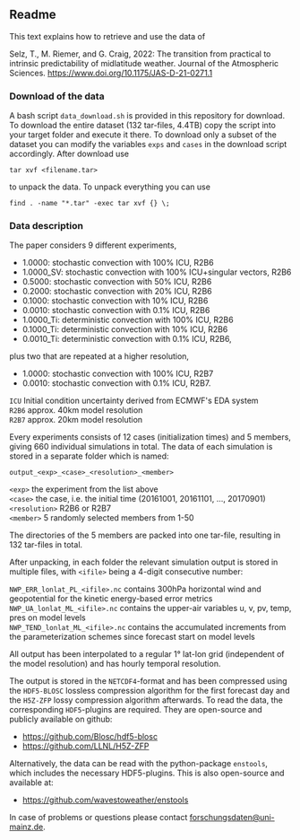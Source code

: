 ## Readme
This text explains how to retrieve and use the data of

Selz, T., M. Riemer, and G. Craig, 2022: The transition from practical to intrinsic predictability of midlatitude weather. Journal of the Atmospheric Sciences. https://www.doi.org/10.1175/JAS-D-21-0271.1

### Download of the data
A bash script `data_download.sh` is provided in this repository for download. To download the entire dataset (132 tar-files, 4.4TB) copy the script into your target folder and execute it there. To download only a subset of the dataset you can modify the variables `exps` and `cases` in the download script accordingly. After download use

    tar xvf <filename.tar>
    
to unpack the data. To unpack everything you can use

    find . -name "*.tar" -exec tar xvf {} \;

### Data description
The paper considers 9 different experiments, 
- 1.0000:    stochastic convection with 100% ICU, R2B6
- 1.0000_SV: stochastic convection with 100% ICU+singular vectors, R2B6
- 0.5000:    stochastic convection with  50% ICU, R2B6
- 0.2000:    stochastic convection with  20% ICU, R2B6
- 0.1000:    stochastic convection with  10% ICU, R2B6
- 0.0010:    stochastic convection with 0.1% ICU, R2B6
- 1.0000_Ti: deterministic convection with 100% ICU, R2B6
- 0.1000_Ti: deterministic convection with  10% ICU, R2B6
- 0.0010_Ti: deterministic convection with 0.1% ICU, R2B6,

plus two that are repeated at a higher resolution,
- 1.0000:    stochastic convection with 100% ICU, R2B7
- 0.0010:    stochastic convection with 0.1% ICU, R2B7.

`ICU` Initial condition uncertainty derived from ECMWF's EDA system  
`R2B6` approx. 40km model resolution  
`R2B7` approx. 20km model resolution 

Every experiments consists of 12 cases (initialization times) and 5 members, giving 660 individual simulations in total. The data of each simulation is stored in a separate folder which is named:

    output_<exp>_<case>_<resolution>_<member>  
        
`<exp>`   the experiment from the list above  
`<case>` the case, i.e. the initial time (20161001, 20161101, ..., 20170901)  
`<resolution>` R2B6 or R2B7  
`<member>` 5 randomly selected members from 1-50

The directories of the 5 members are packed into one tar-file, resulting in 132 tar-files in total.

After unpacking, in each folder the relevant simulation output is stored in multiple files, with `<ifile>` being a 4-digit consecutive number:

`NWP_ERR_lonlat_PL_<ifile>.nc` contains 300hPa horizontal wind and geopotential for the kinetic energy-based error metrics
`NWP_UA_lonlat_ML_<ifile>.nc` contains the upper-air variables u, v, pv, temp, pres on model levels  
`NWP_TEND_lonlat_ML_<ifile>.nc` contains the accumulated increments from the parameterization schemes since forecast start on model levels

All output has been interpolated to a regular 1° lat-lon grid (independent of the model resolution) and has hourly temporal resolution.

The output is stored in the `NETCDF4`-format and has been compressed using the `HDF5-BLOSC` lossless compression algorithm for the first forecast day and the `H5Z-ZFP` lossy compression algorithm afterwards. To read the data, the corresponding `HDF5`-plugins are required. They are open-source and publicly available on github:
- https://github.com/Blosc/hdf5-blosc
- https://github.com/LLNL/H5Z-ZFP

Alternatively, the data can be read with the python-package `enstools`, which includes the necessary HDF5-plugins. This is also open-source and available at:
- https://github.com/wavestoweather/enstools

In case of problems or questions please contact forschungsdaten@uni-mainz.de.
